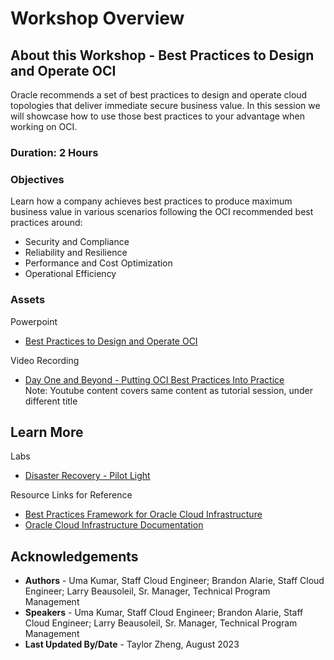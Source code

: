 # Workshop Overview

## About this Workshop - Best Practices to Design and Operate OCI

Oracle recommends a set of best practices to design and operate cloud topologies that deliver immediate secure business value. In this session we will showcase how to use those best practices to your advantage when working on OCI.

### **Duration: 2 Hours**

### Objectives

Learn how a company achieves best practices to produce maximum business value in various scenarios following the OCI recommended best practices around:
* Security and Compliance
* Reliability and Resilience
* Performance and Cost Optimization
* Operational Efficiency


### **Assets**

Powerpoint
* [Best Practices to Design and Operate OCI](https://objectstorage.us-ashburn-1.oraclecloud.com/p/vgBcw5a_ezyWN0ls2voNFZu7FSwZ-hFkQ60EegbbRVQgiraqMRV-hyqVy--WZVET/n/ociobtnas/b/Best_Practices/o/TUT2557%20Best%20Practices%20to%20Design%20and%20Operate%20OCI.pdf) 

Video Recording
* [Day One and Beyond - Putting OCI Best Practices Into Practice](https://www.youtube.com/watch?v=nUhgRvzK75w&feature=youtu.be&ab_channel=OracleLearning) 
<br>Note: Youtube content covers same content as tutorial session, under different title


## Learn More

Labs
* [Disaster Recovery - Pilot Light](https://apexapps.oracle.com/pls/apex/r/dbpm/livelabs/view-workshop?wid=724&clear=RR,180&session=539954259682)

Resource Links for Reference
* [Best Practices Framework for Oracle Cloud Infrastructure](https://docs.oracle.com/en/solutions/oci-best-practices/#GUID-5F2D2745-934E-409A-A7BA-D0976F727845)
* [Oracle Cloud Infrastructure Documentation](https://docs.oracle.com/en-us/iaas/Content/home.htm)


## Acknowledgements
* **Authors** - Uma Kumar, Staff Cloud Engineer; Brandon Alarie, Staff Cloud Engineer; Larry Beausoleil, Sr. Manager, Technical Program Management
* **Speakers** -  Uma Kumar, Staff Cloud Engineer; Brandon Alarie, Staff Cloud Engineer; Larry Beausoleil, Sr. Manager, Technical Program Management
* **Last Updated By/Date** - Taylor Zheng, August 2023
